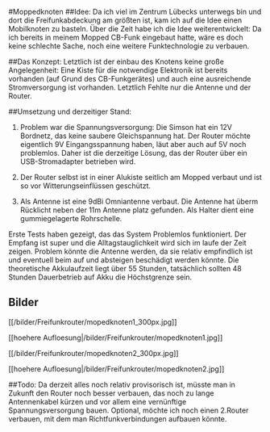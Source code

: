 #Moppedknoten
##Idee:
Da ich viel im Zentrum Lübecks unterwegs bin und dort die Freifunkabdeckung am größten ist, kam ich auf die Idee einen Mobilknoten zu basteln. Über die Zeit habe ich die Idee weiterentwickelt: Da ich bereits in meinem Mopped CB-Funk eingebaut hatte, wäre es doch keine schlechte Sache, noch eine weitere Funktechnologie zu verbauen.

##Das Konzept:
Letztlich ist der einbau des Knotens keine große Angelegenheit: Eine Kiste für die notwendige Elektronik ist bereits vorhanden (auf Grund des CB-Funkgerätes) und auch eine ausreichende Stromversorgung ist vorhanden. Letztlich Fehlte nur die Antenne und der Router.

##Umsetzung und derzeitiger Stand:
1. Problem war die Spannungsversorgung: Die Simson hat ein 12V Bordnetz, das keine saubere Gleichspannung hat. Der Router möchte eigentlich 9V Eingangsspannung haben, läut aber auch auf 5V noch problemlos. Daher ist die derzeitige Lösung, das der Router über ein USB-Stromadapter betrieben wird. 

2. Der Router selbst ist in einer Alukiste seitlich am Mopped verbaut und ist so vor Witterungseinflüssen geschützt.

3. Als Antenne ist eine 9dBi Omniantenne verbaut. Die Antenne hat überm Rücklicht neben der 11m Antenne platz gefunden. Als Halter dient eine gummiegelagerte Rohrschelle. 

Erste Tests haben gezeigt, das das System Problemlos funktioniert. Der Empfang ist super und die Alltagstauglichkeit wird sich im laufe der Zeit zeigen. Problem könnte die Antenne werden, da sie relativ empfindlich ist und eventuell beim auf und absteigen beschädigt werden könnte.
Die theoretische Akkulaufzeit liegt über 55 Stunden, tatsächlich sollten 48 Stunden Dauerbetrieb auf Akku die Höchstgrenze sein.

## Bilder
[[/bilder/Freifunkrouter/mopedknoten1_300px.jpg]]

[[hoehere Aufloesung|/bilder/Freifunkrouter/mopedknoten1.jpg]]

[[/bilder/Freifunkrouter/mopedknoten2_300px.jpg]]

[[hoehere Aufloesung|/bilder/Freifunkrouter/mopedknoten2.jpg]]

##Todo:
Da derzeit alles noch relativ provisorisch ist, müsste man in Zukunft den Router noch besser verbauen, das noch zu lange Antennenkabel kürzen und vor allem eine vernünftige Spannungsversorgung bauen.
Optional, möchte ich noch einen 2.Router verbauen, mit dem man Richtfunkverbindungen aufbauen könnte.